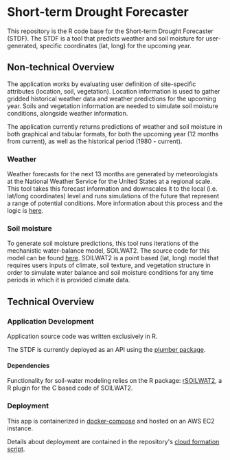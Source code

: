 # Short-term Drought Forecaster

This repository is the R code base for the Short-term Drought Forecaster (STDF). The STDF is
a tool that predicts weather and soil moisture for user-generated, specific coordinates (lat, long)
for the upcoming year.

## Non-technical Overview

The application works by evaluating user definition of site-specific attributes (location, soil, vegetation).
Location information is used to gather gridded historical weather data and weather predictions for the
upcoming year. Soils and vegetation information are needed to simulate soil moisture conditions, alongside
weather information.

The application currently returns predictions of weather and soil moisture in both graphical and tabular formats,
for both the upcoming year (12 months from current), as well as the historical period (1980 - current).

### Weather

Weather forecasts for the next 13 months are generated by meteorologists at the National
Weather Service for the United States at a regional scale. This tool takes this forecast information
and downscales it to the local (i.e. lat/long coordinates) level and runs simulations of the future
that represent a range of potential conditions. More information about this process and the logic is
[here](Documentation/WeatherLogicStepbyStep.md).

### Soil moisture

To generate soil moisture predictions, this tool runs iterations of the mechanistic water-balance model,
SOILWAT2. The source code for this model can be found [here](https://github.com/DrylandEcology/SOILWAT2).
SOILWAT2 is a point based (lat, long) model that requires users inputs of climate, soil texture, and
vegetation structure in order to simulate water balance and soil moisture conditions
for any time periods in which it is provided climate data.

## Technical Overview

### Application Development

Application source code was written exclusively in R.

The STDF is currently deployed as an API using the [plumber package](https://www.rplumber.io/).

#### Dependencies
Functionality for soil-water modeling relies on the R package: [rSOILWAT2](https://github.com/DrylandEcology/rSOILWAT2),
a R plugin for the C based code of SOILWAT2.

### Deployment
This app is containerized in [docker-compose](https://docs.docker.com/compose/) and hosted
on an AWS EC2 instance.

Details about deployment are contained in the repository's [cloud formation
script]('../EC2_AmazonLinux_Docker.yml').
